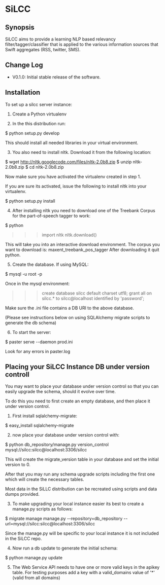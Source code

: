 SiLCC
=====

Synopsis
--------

SiLCC aims to provide a learning NLP based relevancy filter/tagger/classifier that is 
applied to the various information sources that Swift aggregates (RSS, twitter, SMS). 

Change Log
--------

* V0.1.0: Initial stable release of the software.


Installation
------------

To set up a silcc server instance:

1) Create a Python virtualenv

2) In the this distribution run:

$ python setup.py develop

This should install all needed libraries in your virtual environment.

3) You also need to install nltk. Download it from the following location:

$ wget http://nltk.googlecode.com/files/nltk-2.0b8.zip
$ unzip nltk-2.0b8.zip
$ cd nltk-2.0b8.zip

Now make sure you have activated the virtualenv created in step 1.

If you are sure its activated, issue the following to install nltk into
your virtualenv.

$ python setup.py install

4) After installing nltk you need to download one
of the Treebank Corpus for the part-of-speech tagger to work:

$ python
>>> import nltk
>>> nltk.download()

This will take you into an interactive download environment.
The corpus you want to download is: maxent_treebank_pos_tagger
After downloading it quit python.

5) Create the database. If using MySQL:

$ mysql -u root -p

Once in the mysql environment:

>>> create database silcc default charset utf8;
>>> grant all on silcc.* to silcc@localhost identified by 'password';

Make sure the .ini file contains a DB URI to the above database.

(Please see instructions below on using SQLAlchemy migrate
scripts to generate the db schema)

6) To start the server:

$ paster serve --daemon prod.ini 

Look for any errors in paster.log

Placing your SiLCC Instance DB under version controll
-----------------------------------------------------

You may want to place your database under version control so 
that you can easily upgrade the schema, should it evolve over time.

To do this you need to first create an
empty database, and then place it under version control.

1) First install sqlalchemy-migrate:

$ easy_install sqlalchemy-migrate

2) now place your database under version control with:

$ python db_repository/manage.py version_control  mysql://silcc:silcc@localhost:3306/silcc

This will create the migrate_version table in your database and set the
initial version to 0.

After that you may run any schema upgrade scripts including the
first one which will create the necessary tables.

Most data in the SiLLC distribution can be recreated using scripts and
data dumps provided.

3) To make upgrading your local instance easier its best to create a manage.py
scripts as follows:

$ migrate manage manage.py --repository=db_repository --url=mysql://silcc:silcc@localhost:3306/silcc

Since the manage.py will be specific to your local instance it is not included in the SiLCC repo.

4) Now run a db update to generate the initial schema:

$ python manage.py update

5) The Web Service API needs to have one or more valid keys in the apikey table.
For testing purposes add a key with a valid_domains value of '*' (valid from all domains)

